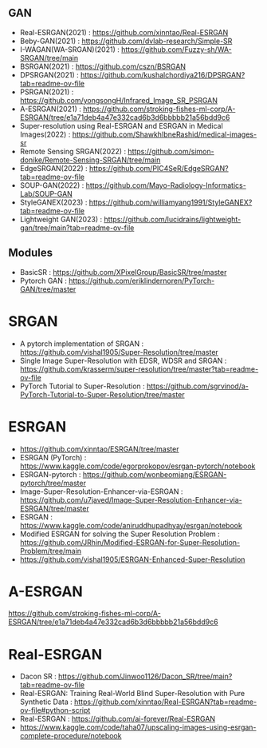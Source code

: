 ## GAN
- Real-ESRGAN(2021) : https://github.com/xinntao/Real-ESRGAN
- Beby-GAN(2021) : https://github.com/dvlab-research/Simple-SR
- I-WAGAN(WA-SRGAN)(2021) : https://github.com/Fuzzy-sh/WA-SRGAN/tree/main
- BSRGAN(2021) : https://github.com/cszn/BSRGAN
- DPSRGAN(2021) : https://github.com/kushalchordiya216/DPSRGAN?tab=readme-ov-file
- PSRGAN(2021) : https://github.com/yongsongH/Infrared_Image_SR_PSRGAN
- A-ESRGAN(2021) : https://github.com/stroking-fishes-ml-corp/A-ESRGAN/tree/e1a71deb4a47e332cad6b3d6bbbbb21a56bdd9c6
- Super-resolution using Real-ESRGAN and ESRGAN in Medical Images(2022) : https://github.com/ShawkhIbneRashid/medical-images-sr
- Remote Sensing SRGAN(2022) : https://github.com/simon-donike/Remote-Sensing-SRGAN/tree/main
- EdgeSRGAN(2022) : https://github.com/PIC4SeR/EdgeSRGAN?tab=readme-ov-file
- SOUP-GAN(2022) : https://github.com/Mayo-Radiology-Informatics-Lab/SOUP-GAN
- StyleGANEX(2023) : https://github.com/williamyang1991/StyleGANEX?tab=readme-ov-file
- Lightweight GAN(2023) :  https://github.com/lucidrains/lightweight-gan/tree/main?tab=readme-ov-file

## Modules
- BasicSR : https://github.com/XPixelGroup/BasicSR/tree/master
- Pytorch GAN : https://github.com/eriklindernoren/PyTorch-GAN/tree/master

# SRGAN
- A pytorch implementation of SRGAN : https://github.com/vishal1905/Super-Resolution/tree/master
- Single Image Super-Resolution with EDSR, WDSR and SRGAN : https://github.com/krasserm/super-resolution/tree/master?tab=readme-ov-file
-  PyTorch Tutorial to Super-Resolution : https://github.com/sgrvinod/a-PyTorch-Tutorial-to-Super-Resolution/tree/master

# ESRGAN
- https://github.com/xinntao/ESRGAN/tree/master
- ESRGAN (PyTorch) : https://www.kaggle.com/code/egorprokopov/esrgan-pytorch/notebook
- ESRGAN-pytorch : https://github.com/wonbeomjang/ESRGAN-pytorch/tree/master
- Image-Super-Resolution-Enhancer-via-ESRGAN : https://github.com/u7javed/Image-Super-Resolution-Enhancer-via-ESRGAN/tree/master
- ESRGAN : https://www.kaggle.com/code/aniruddhupadhyay/esrgan/notebook
- Modified ESRGAN for solving the Super Resolution Problem : https://github.com/JRhin/Modified-ESRGAN-for-Super-Resolution-Problem/tree/main
- https://github.com/vishal1905/ESRGAN-Enhanced-Super-Resolution

# A-ESRGAN
https://github.com/stroking-fishes-ml-corp/A-ESRGAN/tree/e1a71deb4a47e332cad6b3d6bbbbb21a56bdd9c6

# Real-ESRGAN
- Dacon SR : https://github.com/Jinwoo1126/Dacon_SR/tree/main?tab=readme-ov-file
- Real-ESRGAN: Training Real-World Blind Super-Resolution with Pure Synthetic Data : https://github.com/xinntao/Real-ESRGAN?tab=readme-ov-file#python-script  
- Real-ESRGAN : https://github.com/ai-forever/Real-ESRGAN
- https://www.kaggle.com/code/taha07/upscaling-images-using-esrgan-complete-procedure/notebook
